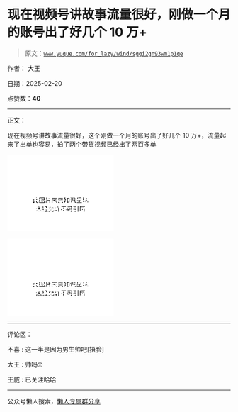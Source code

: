 # 现在视频号讲故事流量很好，刚做一个月的账号出了好几个 10 万+

> 原文：[`www.yuque.com/for_lazy/wind/sggi2gn93wm1p1qe`](https://www.yuque.com/for_lazy/wind/sggi2gn93wm1p1qe)

作者： 大王

日期：2025-02-20

点赞数：**40**

* * *

正文：

现在视频号讲故事流量很好，这个刚做一个月的账号出了好几个 10 万+，流量起来了出单也容易，拍了两个带货视频已经出了两百多单

![](img/0df588e7ebe5acf7e860d3a57bae44da.png "None")

![](img/b99a8380d0cc385310b1b988d64ba9e6.png "None")

* * *

评论区：

不喜 : 这一半是因为男生帅吧[捂脸]

大王 : 帅吗🤓

王威 : 已关注哈哈

* * *

公众号懒人搜索，[懒人专属群分享](https://lazybook.fun/#/blog/group)